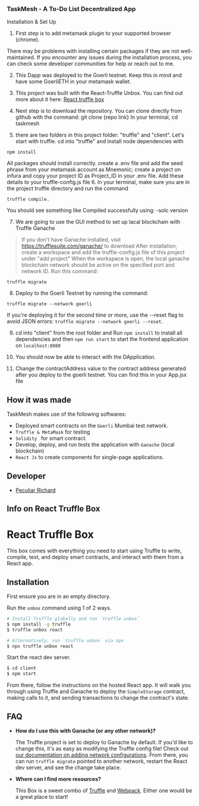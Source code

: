### TaskMesh - A To-Do List Decentralized App


Installation & Set Up 

1. First step is to add metamask plugin to your supported browser (chrome).

There may be problems with installing certain packages if they are not well-maintained. If you encounter any issues during the installation process, you can check some developer communities for help or reach out to me.

2. This Dapp was deployed to the Goerli testnet. Keep this in mind and have some GoerliETH in your metamask wallet.

3. This project was built with the React-Truffle Unbox. You can find out more about it here: [React truffle box](https://trufflesuite.com/boxes/react/)
4. Next step is to download the repository. You can clone directly from github with the command: git clone {repo link}
In your terminal, cd taskmesh

5. there are two folders in this project folder: "truffle" and "client". Let's start with truffle. cd into "truffle" and install node dependencies with 

```
npm install
```
All packages should install correctly. create a .env file and add the seed phrase from your metamask account as Mnemonic; create a project on infura and copy your project ID as Project_ID in your .env file. Add these details to your truffle-config.js file
6. In your terminal, make sure you are in the project truffle directory and run the command 
```
truffle compile.
```
You should see something like 
Compiled successfully using:
  -solc version

7. We are going to use the GUI method to set up lacal blockchain with Truffle Ganache 
> If you don't have Ganache installed, visit https://trufflesuite.com/ganache/ to download
> After installation, create a workspace and add the truffle-config.js file of this project under "add project"
> When the workspace is open, the local ganache blockchain network should be active on the specified port and network ID.
Run this command:
```
truffle migrate
```
8. Deploy to the Goerli Testnet by running the command:
```
truffle migrate --network goerli
```

If you're deploying it for the second time or more, use the --reset flag to avoid JSON errors: `truffle migrate --network goerli --reset`.

9. cd into "client" from the root folder and Run `npm install` to install all dependencies and then `npm run start` to start the frontend application on `localhost:8080`

10. You should now be able to interact with the DApplication. 

11. Change the contractAddress value to the contract address generated after you deploy to the goerli testnet. You can find this in your App.jsx file

## How it was made
TaskMesh makes use of the following softwares:
* Deployed smart contracts on the `Goerli` Mumbai test network.
* `Truffle & MetaMask` for testing
* `Solidity ` for smart contract.
* Develop, deploy, and run tests the application with `Ganache` (local blockchain)
* `React Js` to create components for single-page applications.

## Developer

- [Peculiar Richard](https://github.com/peculiarrichard)


## Info on React Truffle Box

# React Truffle Box

This box comes with everything you need to start using Truffle to write, compile, test, and deploy smart contracts, and interact with them from a React app.

## Installation

First ensure you are in an empty directory.

Run the `unbox` command using 1 of 2 ways.

```sh
# Install Truffle globally and run `truffle unbox`
$ npm install -g truffle
$ truffle unbox react
```

```sh
# Alternatively, run `truffle unbox` via npx
$ npx truffle unbox react
```

Start the react dev server.

```sh
$ cd client
$ npm start
```

From there, follow the instructions on the hosted React app. It will walk you through using Truffle and Ganache to deploy the `SimpleStorage` contract, making calls to it, and sending transactions to change the contract's state.

## FAQ

- __How do I use this with Ganache (or any other network)?__

  The Truffle project is set to deploy to Ganache by default. If you'd like to change this, it's as easy as modifying the Truffle config file! Check out [our documentation on adding network configurations](https://trufflesuite.com/docs/truffle/reference/configuration/#networks). From there, you can run `truffle migrate` pointed to another network, restart the React dev server, and see the change take place.

- __Where can I find more resources?__

  This Box is a sweet combo of [Truffle](https://trufflesuite.com) and [Webpack](https://webpack.js.org). Either one would be a great place to start!
